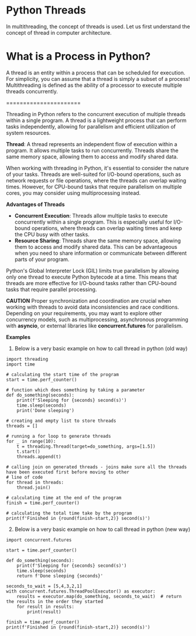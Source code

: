 # Python Threads

In multithreading, the concept of threads is used. Let us first understand the concept of thread in computer architecture.

# What is a Process in Python?
A thread is an entity within a process that can be scheduled for execution. For simplicity, you can assume that a thread is simply a subset of a process!
Multithreading is defined as the ability of a processor to execute multiple threads concurrently.

======================

Threading in Python refers to the concurrent execution of multiple threads within a single program. A thread is a lightweight process that can perform 
tasks independently, allowing for parallelism and efficient utilization of system resources.

**Thread**: A thread represents an independent flow of execution within a program. It allows multiple tasks to run concurrently. Threads share the same memory 
space, allowing them to access and modify shared data.

When working with threading in Python, it's essential to consider the nature of your tasks. Threads are well-suited for I/O-bound operations, such as network 
requests or file operations, where the threads can overlap waiting times. However, for CPU-bound tasks that require parallelism on multiple cores, you may 
consider using multiprocessing instead.

**Advantages of Threads**
- **Concurrent Execution**: Threads allow multiple tasks to execute concurrently within a single program. This is especially useful for I/O-bound operations,
  where threads can overlap waiting times and keep the CPU busy with other tasks.
- **Resource Sharing**: Threads share the same memory space, allowing them to access and modify shared data. This can be advantageous when you need to share
  information or communicate between different parts of your program.

Python's Global Interpreter Lock (GIL) limits true parallelism by allowing only one thread to execute Python bytecode at a time. This means that threads are 
more effective for I/O-bound tasks rather than CPU-bound tasks that require parallel processing.

**CAUTION** Proper synchronization and coordination are crucial when working with threads to avoid data inconsistencies and race conditions. Depending on your requirements, 
you may want to explore other concurrency models, such as multiprocessing, asynchronous programming with **asyncio**, or external libraries like **concurrent.futures** for 
parallelism.

**Examples**

1. Below is a very basic example on how to call thread in python (old way)
```
import threading
import time

# calculating the start time of the program
start = time.perf_counter()

# function which does something by taking a parameter
def do_something(seconds):
    print(f'Sleeping for {seconds} second(s)')
    time.sleep(seconds)
    print('Done sleeping')

# creating and empty list to store threads
threads = []

# running a for loop to generate threads
for _ in range(10):
    t = threading.Thread(target=do_something, args=[1.5])
    t.start()
    threads.append(t)

# calling join on generated threads - joins make sure all the threads have been executed first before moving to other
# line of code
for thread in threads:
    thread.join()

# calculating time at the end of the program
finish = time.perf_counter()

# calculating the total time take by the program
print(f'Finished in {round(finish-start,2)} second(s)')
```

2. Below is a very basic example on how to call thread in python (new way)
```
import concurrent.futures

start = time.perf_counter()

def do_something(seconds):
    print(f'Sleeping for {seconds} second(s)')
    time.sleep(seconds)
    return f'Done sleeping {seconds}'

seconds_to_wait = [5,4,3,2,1]
with concurrent.futures.ThreadPoolExecutor() as executor:
    results = executor.map(do_something, seconds_to_wait)  # return the results in the order they started
    for result in results:
        print(result)

finish = time.perf_counter()
print(f'Finished in {round(finish-start,2)} second(s)')
```




  
